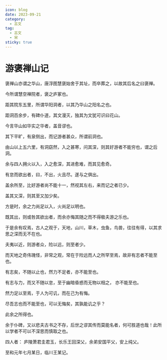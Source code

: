 ```yaml
---
icon: blog
date: 2023-09-21
category:
  - 古文
tag:
  - 古文
  - 宋
sticky: true
---
```


# 游褒禅山记

<!-- more -->


褒禅山亦谓之华山，唐浮图慧褒始舍于其址，而卒葬之，以故其后名之曰褒禅。

今所谓慧空禅院者，褒之庐冢也。

距其院东五里，所谓华阳洞者，以其乃华山之阳名之也。

距洞百余步，有碑仆道，其文漫灭，独其为文犹可识曰花山。

今言华山如华实之华者，盖音谬也。


其下平旷，有泉侧出，而记游者甚众，所谓前洞也。

由山以上五六里，有洞窈然，入之甚寒，问其深，则其好游者不能穷也，谓之后洞。

余与四人拥火以入，入之愈深，其进愈难，而其见愈奇。

有怠而欲出者，曰，不出，火且尽。遂与之俱出。

盖余所至，比好游者尚不能十一，然视其左右，来而记之者已少。

盖其又深，则其至又加少矣。

方是时，余之力尚足以入，火尚足以明也。

既其出，则或咎其欲出者，而余亦悔其随之而不得极夫游之乐也。

于是余有叹焉，古人之观于，天地，山川，草木，虫鱼，鸟兽，往往有得，以其求思之深而无不在也。

夫夷以近，则游者众，险以远，则至者少。

而天地之奇伟瑰怪，非常之观，常在于险远而人之所罕至焉，故非有志者不能至也。

有志矣，不随以止也，然力不足者，亦不能至也。

有志与力，而又不随以怠，至于幽暗昏惑而无物以相之， 亦不能至也。

然力足以至焉，于人为可讥，而在己为有悔。

尽吾志也而不能至也，可以无悔矣，其孰能讥之乎？

此余之所得也。

余于仆碑，又以悲夫古书之不存，后世之谬其传而莫能名者，何可胜道也哉！此所以学者不可以不深思而慎取之也。

四人者： 庐陵萧君圭君玉，长乐王回深父，余弟安国平父，安上纯父。

至和元年七月某日，临川王某记。
